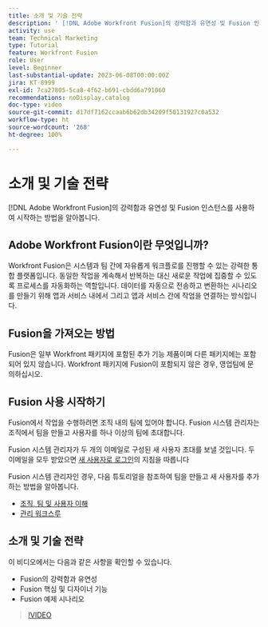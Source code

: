 ```yaml
---
title: 소개 및 기술 전략
description: ' [!DNL Adobe Workfront Fusion]의 강력함과 유연성 및 Fusion 인스턴스를 사용하여 시작하는 방법을 알아봅니다.'
activity: use
team: Technical Marketing
type: Tutorial
feature: Workfront Fusion
role: User
level: Beginner
last-substantial-update: 2023-06-08T00:00:00Z
jira: KT-8999
exl-id: 7ca27805-5ca8-4f62-b691-cbdd6a791060
recommendations: noDisplay,catalog
doc-type: video
source-git-commit: d17df7162ccaab6b62db34209f50131927c0a532
workflow-type: ht
source-wordcount: '268'
ht-degree: 100%

---
```


# 소개 및 기술 전략

[!DNL Adobe Workfront Fusion]의 강력함과 유연성 및 Fusion 인스턴스를 사용하여 시작하는 방법을 알아봅니다.

## Adobe Workfront Fusion이란 무엇입니까?

Workfront Fusion은 시스템과 팀 간에 자유롭게 워크플로를 진행할 수 있는 강력한 통합 플랫폼입니다. 동일한 작업을 계속해서 반복하는 대신 새로운 작업에 집중할 수 있도록 프로세스를 자동화하는 역할입니다. 데이터를 자동으로 전송하고 변환하는 시나리오를 만들기 위해 앱과 서비스 내에서 그리고 앱과 서비스 간에 작업을 연결하는 방식입니다.

## Fusion을 가져오는 방법

Fusion은 일부 Workfront 패키지에 포함된 추가 기능 제품이며 다른 패키지에는 포함되어 있지 않습니다. Workfront 패키지에 Fusion이 포함되지 않은 경우, 영업팀에 문의하십시오.

## Fusion 사용 시작하기

Fusion에서 작업을 수행하려면 조직 내의 팀에 있어야 합니다. Fusion 시스템 관리자는 조직에서 팀을 만들고 사용자를 하나 이상의 팀에 초대합니다.

Fusion 시스템 관리자가 두 개의 이메일로 구성된 새 사용자 초대를 보낼 것입니다. 두 이메일을 모두 받았으면 [새 사용자로 로그인](https://experienceleague.adobe.com/docs/workfront-learn/tutorials-workfront/fusion/welcome-to-workfront-fusion/log-in-as-a-new-user.html?lang=ko-KR)의 지침을 따릅니다

Fusion 시스템 관리자인 경우, 다음 튜토리얼을 참조하여 팀을 만들고 새 사용자를 추가하는 방법을 알아봅니다.

* [조직, 팀 및 사용자 이해](https://experienceleague.adobe.com/docs/workfront-learn/tutorials-workfront/fusion/workfront-fusion-administration/understand-organizations-teams-and-users.html?lang=ko-KR)
* [관리 워크스루](https://experienceleague.adobe.com/docs/workfront-learn/tutorials-workfront/fusion/workfront-fusion-administration/administration-walkthrough.html?lang=ko-KR)

## 소개 및 기술 전략

이 비디오에서는 다음과 같은 사항을 확인할 수 있습니다.

* Fusion의 강력함과 유연성
* Fusion 핵심 및 디자이너 기능
* Fusion 예제 시나리오

>[!VIDEO](https://video.tv.adobe.com/v/3416556/?quality=12&learn=on&enablevpops&captions=kor)
